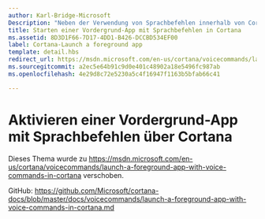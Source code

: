 ```yaml
---
author: Karl-Bridge-Microsoft
Description: "Neben der Verwendung von Sprachbefehlen innerhalb von Cortana für den Zugriff auf Systemfeatures können Sie mithilfe von Sprachbefehlen über Cortana auch eine Vordergrund-App starten und eine Aktion oder einen Befehl angeben, der innerhalb der App ausgeführt wird."
title: Starten einer Vordergrund-App mit Sprachbefehlen in Cortana
ms.assetid: 8D3D1F66-7D17-4DD1-B426-DCCBD534EF00
label: Cortana-Launch a foreground app
template: detail.hbs
redirect_url: https://msdn.microsoft.com/en-us/cortana/voicecommands/launch-a-foreground-app-with-voice-commands-in-cortana
ms.sourcegitcommit: a2ec5e64b91c9d0e401c48902a18e5496fc987ab
ms.openlocfilehash: 4e29d8c72e5230a5c4f16947f1163b5bfab66c41

---
```


# Aktivieren einer Vordergrund-App mit Sprachbefehlen über Cortana

Dieses Thema wurde zu https://msdn.microsoft.com/en-us/cortana/voicecommands/launch-a-foreground-app-with-voice-commands-in-cortana verschoben.

GitHub: https://github.com/Microsoft/cortana-docs/blob/master/docs/voicecommands/launch-a-foreground-app-with-voice-commands-in-cortana.md



<!--HONumber=Jun16_HO4-->


